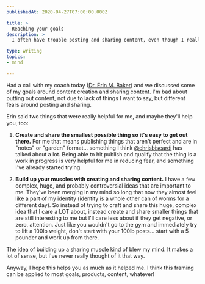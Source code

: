 ```yaml
---
publishedAt: 2020-04-27T07:00:00.000Z

title: >
  Reaching your goals
description: >
  I often have trouble posting and sharing content, even though I really want to. I got some recent advice from my coach to help me think about it a bit differently. I wanted to share the two biggest things that stood out to me.

type: writing
topics:
- mind

---
```


Had a call with my coach today ([Dr. Erin M. Baker](https://www.erinmbaker.com/)) and we discussed some of my goals around content creation and sharing content. I'm bad about putting out content, not due to lack of things I want to say, but different fears around posting and sharing.   
  
Erin said two things that were really helpful for me, and maybe they'll help you, too:   
  
1. **Create and share the smallest possible thing so it's easy to get out there.** For me that means publishing things that aren't perfect and are in "notes" or "garden" format... something I think [@chrisbiscardi](https://twitter.com/chrisbiscardi) has talked about a lot. Being able to hit publish and qualify that the thing is a work in progress is very helpful for me in reducing fear, and something I've already started trying.   
  
2. **Build up your muscles with creating and sharing content.** I have a few complex, huge, and probably controversial ideas that are important to me. They've been merging in my mind so long that now they almost feel like a part of my identity (identity is a whole other can of worms for a different day). So instead of trying to craft and share this huge, complex idea that I care a LOT about, instead create and share smaller things that are still interesting to me but I'll care less about if they get negative, or zero, attention. Just like you wouldn't go to the gym and immediately try to lift a 100lb weight, don't start with your 100lb posts... start with a 5 pounder and work up from there.   
  
The idea of building up a sharing muscle kind of blew my mind. It makes a lot of sense, but I've never really thought of it that way.   
  
Anyway, I hope this helps you as much as it helped me. I think this framing can be applied to most goals, products, content, whatever!